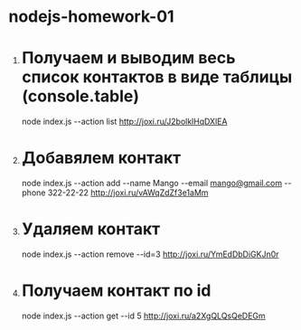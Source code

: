 # nodejs-homework-01

1. # Получаем и выводим весь список контактов в виде таблицы (console.table)

   node index.js --action list
   http://joxi.ru/J2bolklHqDXlEA

2. # Добавялем контакт

   node index.js --action add --name Mango --email mango@gmail.com --phone 322-22-22
   http://joxi.ru/vAWqZdZf3e1aMm

3. # Удаляем контакт

   node index.js --action remove --id=3
   http://joxi.ru/YmEdDbDiGKJn0r

4. # Получаем контакт по id

   node index.js --action get --id 5
   http://joxi.ru/a2XgQLQsQeDEGm
